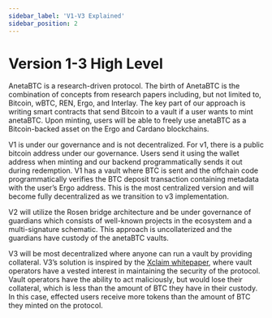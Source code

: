 ```yaml
---
sidebar_label: 'V1-V3 Explained'
sidebar_position: 2
---
```

# Version 1-3 High Level

AnetaBTC is a research-driven protocol. The birth of AnetaBTC is the combination of concepts from research papers including, but not limited to, Bitcoin, wBTC, REN, Ergo, and Interlay. The key part of our approach is writing smart contracts that send Bitcoin to a vault if a user wants to mint anetaBTC. Upon minting, users will be able to freely use anetaBTC as a Bitcoin-backed asset on the Ergo and Cardano blockchains.

V1 is under our governance and is not decentralized. For v1, there is a public bitcoin address under our governance. Users send it using the wallet address when minting and our backend programmatically sends it out during redemption. V1 has a vault where BTC is sent and the offchain code programmatically verifies the BTC deposit transaction containing metadata with the user’s Ergo address. This is the most centralized version and will become fully decentralized as we transition to v3 implementation.

V2 will utilize the Rosen bridge architecture and be under governance of guardians which consists of well-known projects in the ecosystem and a multi-signature schematic. This approach is uncollaterized and the guardians have custody of the anetaBTC vaults. 

V3 will be most decentralized where anyone can run a vault by providing collateral. V3’s solution is inspired by the [Xclaim whitepaper](https://eprint.iacr.org/2018/643.pdf), where vault operators have a vested interest in maintaining the security of the protocol. Vault operators have the ability to act maliciously, but would lose their collateral, which is less than the amount of BTC they have in their custody. In this case, effected users receive more tokens than the amount of BTC they minted on the protocol. 

